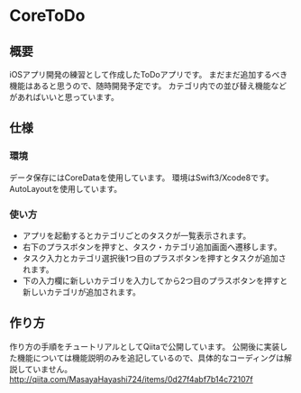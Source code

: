# CoreToDo

## 概要
iOSアプリ開発の練習として作成したToDoアプリです。
まだまだ追加するべき機能はあると思うので、随時開発予定です。
カテゴリ内での並び替え機能などがあればいいと思っています。

## 仕様
### 環境
データ保存にはCoreDataを使用しています。
環境はSwift3/Xcode8です。
AutoLayoutを使用しています。
### 使い方
- アプリを起動するとカテゴリごとのタスクが一覧表示されます。
- 右下のプラスボタンを押すと、タスク・カテゴリ追加画面へ遷移します。
- タスク入力とカテゴリ選択後1つ目のプラスボタンを押すとタスクが追加されます。
- 下の入力欄に新しいカテゴリを入力してから2つ目のプラスボタンを押すと新しいカテゴリが追加されます。

## 作り方
作り方の手順をチュートリアルとしてQiitaで公開しています。
公開後に実装した機能については機能説明のみを追記しているので、具体的なコーディングは解説していません。
http://qiita.com/MasayaHayashi724/items/0d27f4abf7b14c72107f
